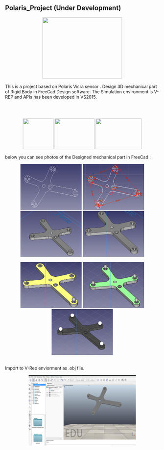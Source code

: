 ## Polaris_Project (Under Development)
 <p align="center">
  <img width="260" height="200"  src="https://github.com/ahmadkh1995/Polaris_Project/blob/master/Polaris_Vicra.jpg">
</p>
This is a project based on Polaris Vicra sensor .
Design 3D mechanical part of Rigid Body in FreeCad Design software.
The Simulation environment is V-REP and APIs has been developed in VS2015.

<br><br>
 <p align="center">
  <img width="100" height="100"  src="https://github.com/ahmadkh1995/Polaris_Project/blob/master/Freecad.jpg">
  <img width="130" height="100" style="margin-left=10px;" src="https://github.com/ahmadkh1995/Polaris_Project/blob/master/vrep_logo.png">
  <img width="150" height="100" style="margin-left=20px;" src="https://github.com/ahmadkh1995/Polaris_Project/blob/master/vs2015.png">
</p>

below you can see photos of the Designed mechanical part in FreeCad :

<p align="center">
  <img width="200" height="150"  src="https://github.com/ahmadkh1995/Polaris_Project/blob/master/Polaris%203D/Polaris_1.png">
   <img width="200" height="150"  src="https://github.com/ahmadkh1995/Polaris_Project/blob/master/Polaris%203D/Polaris_2.png">
  <img width="200" height="150"  src="https://github.com/ahmadkh1995/Polaris_Project/blob/master/Polaris%203D/Polaris_3.png">
  <img width="200" height="150"  src="https://github.com/ahmadkh1995/Polaris_Project/blob/master/Polaris%203D/Polaris_4.png">
</p>

<p align="center">
  <img width="200" height="150"  src="https://github.com/ahmadkh1995/Polaris_Project/blob/master/Polaris%203D/Polaris_5.png">
   <img width="200" height="150"  src="https://github.com/ahmadkh1995/Polaris_Project/blob/master/Polaris%203D/Polaris_6.png">
  <img width="200" height="150"  src="https://github.com/ahmadkh1995/Polaris_Project/blob/master/Polaris%203D/Polaris_7.png">
</p>
<br> 
Import to V-Rep enviorment as .obj file.
<br> 
<p align="center">
  <img width="350" height="230"  src="https://github.com/ahmadkh1995/Polaris_Project/blob/master/Polaris%203D/Polaris_8.png">
</p>
